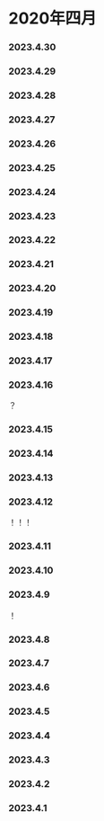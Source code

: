 # 2020年四月


### 2023.4.30
 
### 2023.4.29

### 2023.4.28
 
### 2023.4.27
### 2023.4.26 
### 2023.4.25 
### 2023.4.24 

### 2023.4.23 

### 2023.4.22 

### 2023.4.21
 
### 2023.4.20 

### 2023.4.19 
### 2023.4.18
### 2023.4.17 
### 2023.4.16
？
### 2023.4.15

### 2023.4.14

### 2023.4.13

### 2023.4.12
！！！
### 2023.4.11
### 2023.4.10



### 2023.4.9
！
### 2023.4.8

### 2023.4.7

### 2023.4.6

### 2023.4.5

### 2023.4.4

### 2023.4.3

### 2023.4.2

### 2023.4.1

